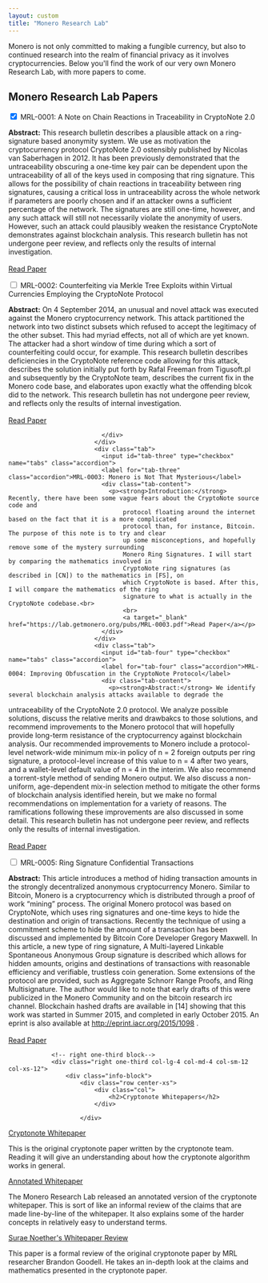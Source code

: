 ```yaml
---
layout: custom
title: "Monero Research Lab"
---
```

<div class="container description">
<p>Monero is not only committed to making a fungible currency, but also to continued research into the realm of financial privacy as it involves cryptocurrencies. Below you'll find the work of our very own Monero Research Lab, with more papers to come.</p>
</div>

<section class="container">
            <div class="row">
                <!-- left two-thirds block-->
                <div class="left two-thirds col-lg-8 col-md-8 col-sm-12 col-xs-12">
                    <div class="info-block research-paper">
                        <div class="row center-xs">
                            <div class="col"><h2>Monero Research Lab Papers</h2></div>
                        </div>
                        <div class="tab">
                              <input id="tab-one" type="checkbox" name="tabs" class="accordion" checked="checked">
                              <label for="tab-one" class="accordion">MRL-0001: A Note on Chain Reactions in Traceability in CryptoNote 2.0</label>
                              <div class="tab-content">
                                <p><strong>Abstract:</strong> This research bulletin describes a plausible attack on a ring-signature based
                                    anonymity system. We use as motivation the cryptocurrency protocol CryptoNote
                                    2.0 ostensibly published by Nicolas van Saberhagen in 2012. It has been
                                    previously demonstrated that the untraceability obscuring a one-time key pair can
                                    be dependent upon the untraceability of all of the keys used in composing that
                                    ring signature. This allows for the possibility of chain reactions in traceability
                                    between ring signatures, causing a critical loss in untraceability across the whole
                                    network if parameters are poorly chosen and if an attacker owns a sufficient
                                    percentage of the network. The signatures are still one-time, however, and any
                                    such attack will still not necessarily violate the anonymity of users. However, such
                                    an attack could plausibly weaken the resistance CryptoNote demonstrates against
                                    blockchain analysis. This research bulletin has not undergone peer review, and
                                    reflects only the results of internal investigation.
                                    <br>
                                    <br>
                                    <a target="_blank" href="https://lab.getmonero.org/pubs/MRL-0001.pdf">Read Paper</a>
                               </p>
                              </div>
                            </div>
                            <div class="tab">
                              <input id="tab-two" type="checkbox" name="tabs" class="accordion">
                              <label for="tab-two" class="accordion">MRL-0002: Counterfeiting via Merkle Tree Exploits within Virtual Currencies Employing the CryptoNote Protocol</label>
                              <div class="tab-content">
                                <p><strong>Abstract:</strong> On 4 September 2014, an unusual and novel attack was executed against the
                                    Monero cryptocurrency network. This attack partitioned the network into two
                                    distinct subsets which refused to accept the legitimacy of the other subset. This
                                    had myriad effects, not all of which are yet known. The attacker had a short
                                    window of time during which a sort of counterfeiting could occur, for example.
                                    This research bulletin describes deficiencies in the CryptoNote reference code
                                    allowing for this attack, describes the solution initially put forth by Rafal Freeman
                                    from Tigusoft.pl and subsequently by the CryptoNote team, describes the current
                                    fix in the Monero code base, and elaborates upon exactly what the offending
                                    blcok did to the network. This research bulletin has not undergone peer review,
                                    and reflects only the results of internal investigation.<br>
                                    <br>
                                    <a target="_blank" href="https://lab.getmonero.org/pubs/MRL-0002.pdf">Read Paper</a></p>
                                    
                              </div>
                            </div>
                            <div class="tab">
                              <input id="tab-three" type="checkbox" name="tabs" class="accordion">
                              <label for="tab-three" class="accordion">MRL-0003: Monero is Not That Mysterious</label>
                              <div class="tab-content">
                                <p><strong>Introduction:</strong> Recently, there have been some vague fears about the CryptoNote source code and
                                    protocol floating around the internet based on the fact that it is a more complicated
                                    protocol than, for instance, Bitcoin. The purpose of this note is to try and clear
                                    up some misconceptions, and hopefully remove some of the mystery surrounding
                                    Monero Ring Signatures. I will start by comparing the mathematics involved in
                                    CryptoNote ring signatures (as described in [CN]) to the mathematics in [FS], on
                                    which CryptoNote is based. After this, I will compare the mathematics of the ring
                                    signature to what is actually in the CryptoNote codebase.<br>
                                    <br>
                                    <a target="_blank" href="https://lab.getmonero.org/pubs/MRL-0003.pdf">Read Paper</a></p>
                              </div>
                            </div>
                            <div class="tab">
                              <input id="tab-four" type="checkbox" name="tabs" class="accordion">
                              <label for="tab-four" class="accordion">MRL-0004: Improving Obfuscation in the CryptoNote Protocol</label>
                              <div class="tab-content">
                                <p><strong>Abstract:</strong> We identify several blockchain analysis attacks available to degrade the
untraceability of the CryptoNote 2.0 protocol. We analyze possible solutions,
discuss the relative merits and drawbakcs to those solutions, and recommend
improvements to the Monero protocol that will hopefully provide long-term
resistance of the cryptocurrency against blockchain analysis. Our recommended
improvements to Monero include a protocol-level network-wide minimum mix-in
policy of
n
= 2
foreign outputs per ring signature, a protocol-level increase of this
value to
n
= 4
after two years, and a wallet-level default value of
n
= 4
in the
interim. We also recommend a torrent-style method of sending Monero output.
We also discuss a non-uniform, age-dependent mix-in selection method to
mitigate the other forms of blockchain analysis identified herein, but we make no
formal recommendations on implementation for a variety of reasons. The
ramifications following these improvements are also discussed in some detail.
This research bulletin has not undergone peer review, and reflects only the
results of internal investigation.<br>
                                    <br>
                                    <a target="_blank" href="https://lab.getmonero.org/pubs/MRL-0004.pdf">Read Paper</a></p>
                              </div>
                            </div>
                            <div class="tab">
                              <input id="tab-five" type="checkbox" name="tabs" class="accordion">
                              <label for="tab-five" class="accordion">MRL-0005: Ring Signature Confidential Transactions</label>
                              <div class="tab-content">
                                <p><strong>Abstract:</strong> This article introduces a method of hiding transaction amounts in the strongly
decentralized anonymous cryptocurrency Monero. Similar to Bitcoin, Monero is a
cryptocurrency which is distributed through a proof of work “mining” process.
The original Monero protocol was based on CryptoNote, which uses ring
signatures and one-time keys to hide the destination and origin of transactions.
Recently the technique of using a commitment scheme to hide the amount of a
transaction has been discussed and implemented by Bitcoin Core Developer
Gregory Maxwell. In this article, a new type of ring signature, A Multi-layered
Linkable Spontaneous Anonymous Group signature is described which allows for
hidden amounts, origins and destinations of transactions with reasonable
efficiency and verifiable, trustless coin generation. Some extensions of the
protocol are provided, such as Aggregate Schnorr Range Proofs, and Ring
Multisignature. The author would like to note that early drafts of this were
publicized in the Monero Community and on the bitcoin research irc channel.
Blockchain hashed drafts are available in [14] showing that this work was started
in Summer 2015, and completed in early October 2015. An eprint is also
available at
http://eprint.iacr.org/2015/1098
.<br>
                                    <br>
                                    <a href="https://lab.getmonero.org/pubs/MRL-0005.pdf" target="_blank">Read Paper</a></p>
                              </div>
                            </div>
                          </div>
                    </div>
                <!-- end left two-thirds block-->
                
                <!-- right one-third block-->
                <div class="right one-third col-lg-4 col-md-4 col-sm-12 col-xs-12">
                    <div class="info-block">
                        <div class="row center-xs">
                            <div class="col">
                                <h2>Cryptonote Whitepapers</h2>
                            </div>
                            
                        </div>
<div markdown="1">

[Cryptonote Whitepaper](https://cryptonote.org/whitepaper.pdf)

This is the original cryptonote paper written by the cryptonote team. Reading it will give an understanding about how the cryptonote algorithm works in general.

[Annotated Whitepaper](https://downloads.getmonero.org/whitepaper_annotated.pdf)

The Monero Research Lab released an annotated version of the cryptonote whitepaper. This is sort of like an informal review of the claims that are made line-by-line of the whitepaper. It also explains some of the harder concepts in relatively easy to understand terms.

[Surae Noether's Whitepaper Review](https://downloads.getmonero.org/whitepaper_review.pdf)

This paper is a formal review of the original cryptonote paper by MRL researcher Brandon Goodell. He takes an in-depth look at the claims and mathematics presented in the cryptonote paper. 

</div>
                    </div>
                </div>
                <!-- end right one-third block-->
            </div>
</section>
